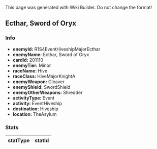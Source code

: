 <span class="wiki-builder">This page was generated with Wiki Builder. Do not change the format!</span>

## Ecthar, Sword of Oryx
### Info
* **enemyId:** R1S4EventHiveshipMajorEcthar
* **enemyName:** Ecthar, Sword of Oryx
* **cardId:** 201110
* **enemyTier:** Minor
* **raceName:** Hive
* **raceClass:** HiveMajorKnightA
* **enemyWeapon:** Cleaver
* **enemyShield:** SwordShield
* **enemyOtherWeapons:** Shredder
* **activityType:** Event
* **activity:** EventHiveship
* **destination:** Hiveship
* **location:** TheAsylum

### Stats
statType | statId
-------- | ------

